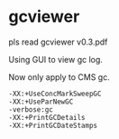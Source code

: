 gcviewer
========

pls read gcviewer v0.3.pdf

Using GUI to view gc log.

Now only apply to CMS gc.

    -XX:+UseConcMarkSweepGC 
    -XX:+UseParNewGC 
    -verbose:gc 
    -XX:+PrintGCDetails 
    -XX:+PrintGCDateStamps 
